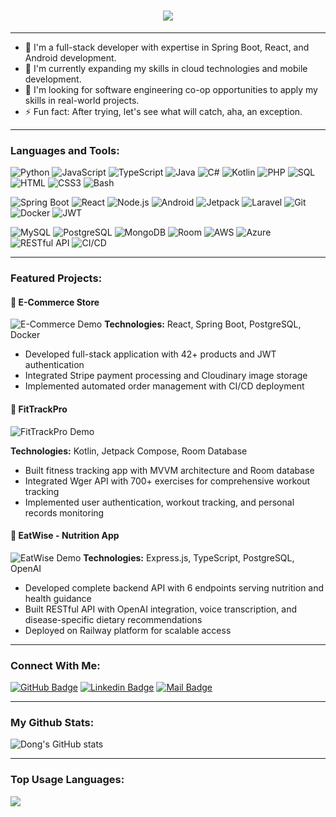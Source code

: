 <h1 align="center">
  <a href="https://git.io/typing-svg">
    <img src="https://readme-typing-svg.herokuapp.com/?lines=Hello,+There!+👋;This+is+Dong+Zhang....;Nice+to+meet+you!&center=true&size=30">
  </a>
</h1>

<!-- ![](https://komarev.com/ghpvc/?username=nortHades&color=brightgreen) -->

---

- 🔭 I'm a full-stack developer with expertise in Spring Boot, React, and Android development.<br>
- 🌱 I'm currently expanding my skills in cloud technologies and mobile development.<br>
- 👯 I'm looking for software engineering co-op opportunities to apply my skills in real-world projects.<br>
- ⚡ Fun fact: After trying, let's see what will catch, aha, an exception.<br>

---

### Languages and Tools:
![Python](https://img.shields.io/badge/Python-3776AB?style=flat-square&logo=python&logoColor=white)
![JavaScript](https://img.shields.io/badge/JavaScript-F7DF1E?style=flat-square&logo=javascript&logoColor=black)
![TypeScript](https://img.shields.io/badge/TypeScript-3178C6?style=flat-square&logo=typescript&logoColor=white)
![Java](https://img.shields.io/badge/Java-ED8B00?style=flat-square&logo=openjdk&logoColor=white)
![C#](https://img.shields.io/badge/C%23-239120?style=flat-square&logo=c-sharp&logoColor=white)
![Kotlin](https://img.shields.io/badge/Kotlin-0095D5?style=flat-square&logo=kotlin&logoColor=white)
![PHP](https://img.shields.io/badge/PHP-777BB4?style=flat-square&logo=php&logoColor=white)
![SQL](https://img.shields.io/badge/SQL-4169E1?style=flat-square&logo=sql&logoColor=white)
![HTML](https://img.shields.io/badge/HTML5-E34F26?style=flat-square&logo=html5&logoColor=white)
![CSS3](https://img.shields.io/badge/CSS3-1572B6?style=flat-square&logo=css3&logoColor=white)
![Bash](https://img.shields.io/badge/Bash-4EAA25?style=flat-square&logo=gnu-bash&logoColor=white)

![Spring Boot](https://img.shields.io/badge/Spring_Boot-6DB33F?style=flat-square&logo=spring-boot&logoColor=white)
![React](https://img.shields.io/badge/React-20232A?style=flat-square&logo=react&logoColor=61DAFB)
![Node.js](https://img.shields.io/badge/Node.js-339933?style=flat-square&logo=node.js&logoColor=white)
![Android](https://img.shields.io/badge/Android-3DDC84?style=flat-square&logo=android&logoColor=white)
![Jetpack](https://img.shields.io/badge/Jetpack_Compose-4285F4?style=flat-square&logo=jetpack-compose&logoColor=white)
![Laravel](https://img.shields.io/badge/Laravel-FF2D20?style=flat-square&logo=laravel&logoColor=white)
![Git](https://img.shields.io/badge/Git-F05032?style=flat-square&logo=git&logoColor=white)
![Docker](https://img.shields.io/badge/Docker-2496ED?style=flat-square&logo=docker&logoColor=white)
![JWT](https://img.shields.io/badge/JWT-000000?style=flat-square&logo=json-web-tokens&logoColor=white)

![MySQL](https://img.shields.io/badge/MySQL-005C84?style=flat-square&logo=mysql&logoColor=white)
![PostgreSQL](https://img.shields.io/badge/PostgreSQL-31658D?style=flat-square&logo=postgresql&logoColor=white)
![MongoDB](https://img.shields.io/badge/MongoDB-47A248?style=flat-square&logo=mongodb&logoColor=white)
![Room](https://img.shields.io/badge/Room-009688?style=flat-square&logo=room&logoColor=white)
![AWS](https://img.shields.io/badge/AWS-FF9900?style=flat-square&logo=amazon-aws&logoColor=white)
![Azure](https://img.shields.io/badge/Azure-0078D4?style=flat-square&logo=microsoft-azure&logoColor=white)
![RESTful API](https://img.shields.io/badge/RESTful_API-02569B?style=flat-square&logo=rest-api&logoColor=white)
![CI/CD](https://img.shields.io/badge/CI/CD-009688?style=flat-square&logo=ci-cd&logoColor=white)

---

### Featured Projects:

#### 🛒 E-Commerce Store
![E-Commerce Demo](https://github.com/user-attachments/assets/a3d13f3a-dead-48b1-8ccd-738e43bd2046)
**Technologies:** React, Spring Boot, PostgreSQL, Docker
- Developed full-stack application with 42+ products and JWT authentication
- Integrated Stripe payment processing and Cloudinary image storage
- Implemented automated order management with CI/CD deployment

#### 💪 FitTrackPro
![FitTrackPro Demo](https://github.com/user-attachments/assets/293e82a5-5793-45d0-958c-d6e4cf02fd3a)

**Technologies:** Kotlin, Jetpack Compose, Room Database
- Built fitness tracking app with MVVM architecture and Room database
- Integrated Wger API with 700+ exercises for comprehensive workout tracking
- Implemented user authentication, workout tracking, and personal records monitoring

#### 🍎 EatWise - Nutrition App
![EatWise Demo](https://github.com/user-attachments/assets/add5e85a-5f56-4bc7-80cb-aad57a3a2ef6)
**Technologies:** Express.js, TypeScript, PostgreSQL, OpenAI
- Developed complete backend API with 6 endpoints serving nutrition and health guidance
- Built RESTful API with OpenAI integration, voice transcription, and disease-specific dietary recommendations
- Deployed on Railway platform for scalable access

---

### Connect With Me:
[![GitHub Badge](https://img.shields.io/badge/GitHub-100000?style=for-the-badge&logo=github&logoColor=white)](https://github.com/dongzhang2077)
[![Linkedin Badge](https://img.shields.io/badge/LinkedIn-0077B5?style=for-the-badge&logo=linkedin&logoColor=white)](https://www.linkedin.com/in/dong-zhang-cs2077b/)
[![Mail Badge](https://img.shields.io/badge/Gmail-D14836?style=for-the-badge&logo=gmail&logoColor=white)](mailto:domcheung018@gmail.com)

---

### My Github Stats:
<p>
  <img align="center" src="https://github-readme-stats.vercel.app/api?username=dongzhang2077&count_private=true&hide=stars,prs&show_icons=true&theme=radical" alt="Dong's GitHub stats" />
</p>
<!-- <p>
  <img align="center" src="https://github-readme-streak-stats.herokuapp.com/?user=nortHades&theme=dark" alt="dong" />
</p> -->

<!--[![Dong's GitHub stats](https://github-readme-stats.vercel.app/api?username=nortHades&count_private=true&hide=stars,prs&show_icons=true&theme=radical)](https://github.com/nortHades/github-readme-stats)-->
---
### Top Usage Languages:

<img align="center" src="https://github-readme-stats.vercel.app/api/top-langs/?username=dongzhang2077&layout=compact&theme=dark&hide_border=true&&langs_count=10" />

<!-- ---
### Top Repositories

<a href="https://github.com/nortHades/simple_e-commerce_store">
  <img align="center" src="https://github-readme-stats.vercel.app/api/pin/?username=nortHades&repo=simple_e-commerce_store&theme=dark" />
</a>

<a href="https://github.com/nortHades/WebDemoProj">
  <img align="center" src="https://github-readme-stats.vercel.app/api/pin/?username=nortHades&repo=WebDemoProj&theme=dark" />
</a>
-->



<!--
**nortHades/nortHades** is a ✨ _special_ ✨ repository because its `README.md` (this file) appears on your GitHub profile.

Here are some ideas to get you started:

- 🔭 I'm currently working on ...
- 🌱 I'm currently learning ...
- 👯 I'm looking to collaborate on ...
- 🤔 I'm looking for help with ...
- 💬 Ask me about ...
- 📫 How to reach me: ...
- 😄 Pronouns: ...
- ⚡ Fun fact: ...
-->
